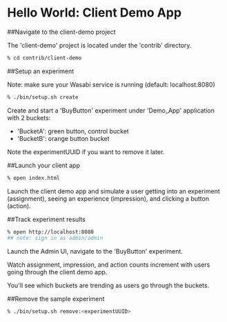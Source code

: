 # Hello World: Client Demo App

##Navigate to the client-demo project

The 'client-demo' project is located under the 'contrib' directory.

```bash
% cd contrib/client-demo
```

##Setup an experiment

Note: make sure your Wasabi service is running (default: localhost:8080)

```bash
% ./bin/setup.sh create
```

Create and start a 'BuyButton' experiment under 'Demo_App' application with 2 buckets:

* 'BucketA': green button, control bucket
* 'BucketB': orange button bucket
<div></div>

Note the experimentUUID if you want to remove it later.

##Launch your client app

```bash
% open index.html
```

Launch the client demo app and simulate a user getting into an experiment (assignment),
seeing an experience (impression), and clicking a button (action).
<div></div>

##Track experiment results

```bash
% open http://localhost:8080      
## note: sign in as admin/admin
```

Launch the Admin UI, navigate to the 'BuyButton' experiment.
<div></div>

Watch assignment, impression, and action counts increment with
users going through the client demo app.

You'll see which buckets are trending as users go through the buckets.

##Remove the sample experiment

```bash
% ./bin/setup.sh remove:<experimentUUID>
```
<div></div>
